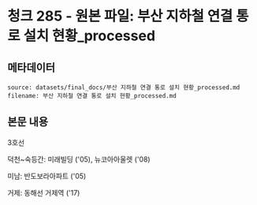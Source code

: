 # 청크 285 - 원본 파일: 부산 지하철 연결 통로 설치 현황_processed

## 메타데이터

```
source: datasets/final_docs/부산 지하철 연결 통로 설치 현황_processed.md
filename: 부산 지하철 연결 통로 설치 현황_processed.md
```

## 본문 내용

3호선

덕천~숙등간: 미래빌딩 ('05), 뉴코아아울렛 ('08)

미남: 반도보라아파트 ('05)

거제: 동해선 거제역 ('17)